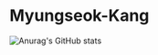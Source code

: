 # Myungseok-Kang 
![Anurag's GitHub stats](https://github-readme-stats.vercel.app/api?username=anuraghazra&show_icons=true&theme=radical)
